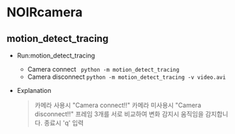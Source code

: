 # NOIRcamera 
## motion_detect_tracing

+ Run:motion_detect_tracing
    + Camera connect
       ``` python -m motion_detect_tracing```
    + Camera disconnect
        ```python -m motion_detect_tracing -v video.avi```

+ Explanation
    > 카메라 사용시 "Camera connect!!"
    > 카메라 미사용시 "Camera disconnect!!"
    > 프레임 3개를 서로 비교하여 변화 감지시 움직임을 감지합니다.
    > 종료시 'q' 입력





